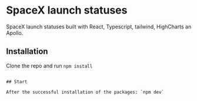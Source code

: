 # SpaceX launch statuses

SpaceX launch statuses built with React, Typescript, tailwind, HighCharts an Apollo.

## Installation

Clone the repo and run `npm install`

```

## Start

After the successful installation of the packages: `npm dev`

```
